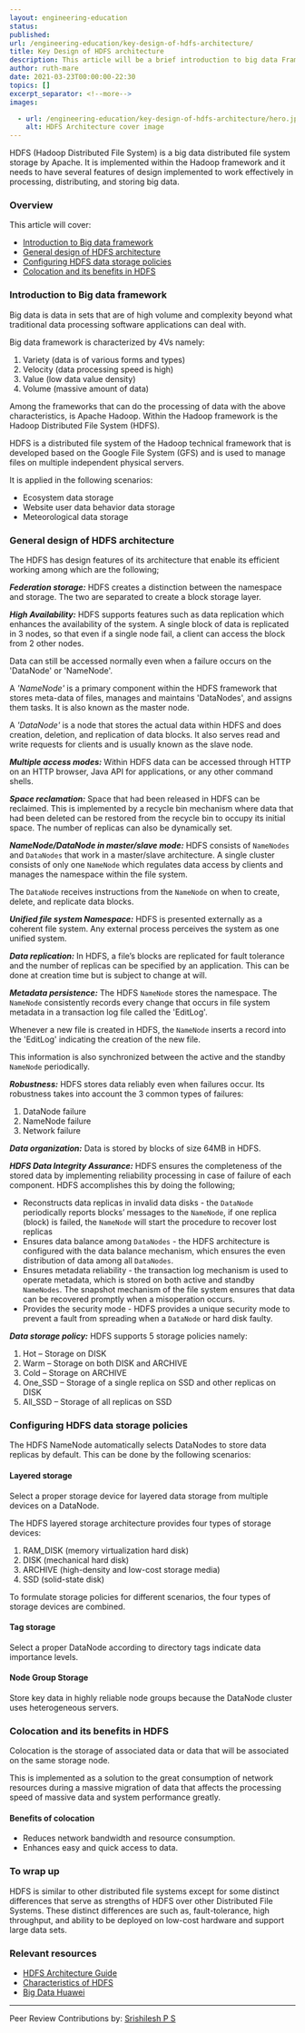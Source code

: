 ```yaml
---
layout: engineering-education
status: 
published: 
url: /engineering-education/key-design-of-hdfs-architecture/
title: Key Design of HDFS architecture
description: This article will be a brief introduction to big data Framework, the general design of HDFS architecture, ways of configuring HDFS data storage policies, co-location and it's benefits in HDFS.
author: ruth-mare
date: 2021-03-23T00:00:00-22:30
topics: []
excerpt_separator: <!--more-->
images:

  - url: /engineering-education/key-design-of-hdfs-architecture/hero.jpg
    alt: HDFS Architecture cover image 
---
```

HDFS (Hadoop Distributed File System) is a big data distributed file system storage by Apache. It is implemented within the Hadoop framework and it needs to have several features of design implemented to work effectively in processing, distributing, and storing big data.
<!--more-->

### Overview
This article will cover:
- [Introduction to Big data framework](#introduction-to-big-data-framework)
- [General design of HDFS architecture](#general-design-of-hdfs-architecture)
- [Configuring HDFS data storage policies](#configuring-hdfs-data-storage-policies)
- [Colocation and its benefits in HDFS](#colocation-and-its-benefits-in-hdfs)

### Introduction to Big data framework
Big data is data in sets that are of high volume and complexity beyond what traditional data processing software applications can deal with.

Big data framework is characterized by 4Vs namely:
1) Variety (data is of various forms and types)
2) Velocity (data processing speed is high)
3) Value (low data value density)
4) Volume (massive amount of data)

Among the frameworks that can do the processing of data with the above characteristics, is Apache Hadoop. Within the Hadoop framework is the Hadoop Distributed File System (HDFS).

HDFS is a distributed file system of the Hadoop technical framework that is developed based on the Google File System (GFS) and is used to manage files on multiple independent physical servers.

It is applied in the following scenarios:
-	Ecosystem data storage
- Website user data behavior data storage
- Meteorological data storage

### General design of HDFS architecture
The HDFS has design features of its architecture that enable its efficient working among which are the following;

***Federation storage:*** HDFS creates a distinction between the namespace and storage. The two are separated to create a block storage layer.

***High Availability:*** HDFS supports features such as data replication which enhances the availability of the system. A single block of data is replicated in 3 nodes, so that even if a single node fail, a client can access the block from 2 other nodes.

Data can still be accessed normally even when a failure occurs on the 'DataNode' or 'NameNode'.

A *'NameNode'* is a primary component within the HDFS framework that stores meta-data of files, manages and maintains 'DataNodes', and assigns them tasks. It is also known as the master node.

A *'DataNode'* is a node that stores the actual data within HDFS and does creation, deletion,  and replication of data blocks. It also serves read and write requests for clients and is usually known as the slave node.

***Multiple access modes:*** Within HDFS data can be accessed through HTTP on an HTTP browser, Java API for applications, or any other command shells.

***Space reclamation:*** Space that had been released in HDFS can be reclaimed.
This is implemented by a recycle bin mechanism where data that had been deleted can be restored from the recycle bin to occupy its initial space. The number of replicas can also be dynamically set.

***NameNode/DataNode in master/slave mode:*** HDFS consists of `NameNodes` and `DataNodes` that work in a master/slave architecture. A single cluster consists of only one `NameNode` which regulates data access by clients and manages the namespace within the file system.

The `DataNode` receives instructions from the `NameNode` on when to create, delete, and replicate data blocks.

***Unified file system Namespace:*** HDFS is presented externally as a coherent file system.
Any external process perceives the system as one unified system.

***Data replication:*** In HDFS, a file’s blocks are replicated for fault tolerance and the number of replicas can be specified by an application. This can be done at creation time but is subject to change at will.

***Metadata persistence:*** The HDFS `NameNode` stores the namespace. The `NameNode` consistently records every change that occurs in file system metadata in a transaction log file called the 'EditLog'.

Whenever a new file is created in HDFS, the `NameNode` inserts a record into the 'EditLog' indicating the creation of the new file.

This information is also synchronized between the active and the standby `NameNode` periodically.

***Robustness:*** HDFS stores data reliably even when failures occur. Its robustness takes into account the 3 common types of failures:
1) DataNode failure
2) NameNode failure
3) Network failure

***Data organization:*** Data is stored by blocks of size 64MB in HDFS.

***HDFS Data Integrity Assurance:*** HDFS ensures the completeness of the stored data by implementing reliability processing in case of failure of each component. HDFS accomplishes this by doing the following;

- Reconstructs data replicas in invalid data disks - the `DataNode` periodically reports blocks’ messages to the `NameNode`, if one replica (block) is failed, the `NameNode` will start the procedure to recover lost replicas
- Ensures data balance among `DataNodes` - the HDFS architecture is configured with the data balance mechanism, which ensures the even distribution of data among all `DataNodes`.
- Ensures metadata reliability - the transaction log mechanism is used to operate metadata, which is stored on both active and standby `NameNodes`. The snapshot mechanism of the file system ensures that data can be recovered promptly when a misoperation occurs.
- Provides the security mode - HDFS provides a unique security mode to prevent a fault from spreading when a `DataNode` or hard disk faulty.

***Data storage policy:*** HDFS supports 5 storage policies namely:
1) Hot – Storage on DISK
2) Warm – Storage on both DISK and ARCHIVE
3) Cold – Storage on ARCHIVE
4) One_SSD – Storage of a single replica on SSD and other replicas on DISK
5) All_SSD – Storage of all replicas on SSD

### Configuring HDFS data storage policies
The HDFS NameNode automatically selects DataNodes to store data replicas by default. This can be done by the following scenarios:

#### Layered storage
Select a proper storage device for layered data storage from multiple devices on a DataNode.

The HDFS layered storage architecture provides four types of storage devices:
1) RAM_DISK (memory virtualization hard disk)
2) DISK (mechanical hard disk)
3) ARCHIVE (high-density and low-cost storage media)
4) SSD (solid-state disk)

To formulate storage policies for different scenarios, the four types of storage devices are combined.

#### Tag storage
Select a proper DataNode according to directory tags indicate data importance levels.

#### Node Group Storage
Store key data in highly reliable node groups because the DataNode cluster uses heterogeneous servers.

### Colocation and its benefits in HDFS
Colocation is the storage of associated data or data that will be associated on the same storage node.

This is implemented as a solution to the great consumption of network resources during a massive migration of data that affects the processing speed of massive data and system performance greatly.

#### Benefits of colocation
-	Reduces network bandwidth and resource consumption.
- Enhances easy and quick access to data.

### To wrap up
HDFS is similar to other distributed file systems except for some distinct differences that serve as strengths of HDFS over other Distributed File Systems. These distinct differences are such as, fault-tolerance, high throughput, and ability to be deployed on low-cost hardware and support large data sets.

### Relevant resources
- [HDFS Architecture Guide](https://hadoop.apache.org/docs/r1.2.1/hdfs_design.html)
- [Characteristics of HDFS](https://www.geeksforgeeks.org/characteristics-of-hdfs/)
- [Big Data Huawei](http://support.huawei.com/learning/Certificate!showCertificate?lang=en&pbiPath=term1000025450&id=Node1000011796)

---
Peer Review Contributions by: [Srishilesh P S](/engineering-education/authors/srishilesh-p-s/)